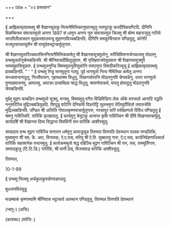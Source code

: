 +++
title = "०२ प्रस्तावन"

+++

ई आह्निकामृतग्रस्थमु श्री वैखानसुलकु नित्यनैमित्तिकानुष्ठानमुलु जरुपुटकु करदीपिकवण्टिदि. दीनिनि विळम्बिनाम संवत्सरमुलो अनगा 1897 सं॥रमुन अनगा नूरु संवत्सरमुल क्रितमु श्री बोम्म महाराजुलु गारिचे भारतीलीलासदन मुद्राक्षरशालयन्दु मुद्रणगाविञ्चबडिनदि. दीनिनि समकूर्चिनवारु पण्डितुलु, कोनेरि राजपुरवास्तव्युलैन श्री वासुदेवभट्टाचार्युलुगारु. 

श्री वैखानसुलारिञ्चवलसिननित्यनैमित्तिककर्मलु श्री वैखानससूत्रमुलोनु, मरीचिविमानार्चनकल्पमु मोदलगु ग्रन्थमुललोनुचेप्पबडिनवि. श्री श्रीनिवासदीक्षितुलुवारु, श्री नृसिंहवाजपेयुलवारु श्री वैखानससूत्रमुपै भाष्यमुव्रासियुन्नारु. ई ग्रन्थमुलनुण्डि विषयमुलनुतीसुकोनि स्पष्टमुगा विशदीकरिञ्चुचू ई आह्निकामृतग्रस्थमु व्रायबडिनदि. 
"
'
"
ई ग्रन्थमु रॆण्डु भागमुलुगा गलदु. पूर्व भागमुलो नित्य नैमित्तिक कर्मलु अनगा सन्ध्यावन्दनादुलु, नित्यौपासन, गृहस्थाश्रम विधुलु, विखनसोत्पत्ति मॊदलगुनवि चॆप्पबडॆनु. उत्तर भागमुलो पुण्याहवाचनमु, आघारमु, अष्टका प्रत्याब्दिक श्राद्ध विधुलु, श्रावणोपाकर्म, वास्तु होमादुलु मॊदलगुनवि चॆप्पबडिनवि. 

पूर्वमु मुद्रण काबडिन ग्रन्थमुलो सूत्रमु, मन्त्रमु, विषयमुलु वगैरा विडिविडिगा लेक ऒके वरुसलो आनाटि पद्धति ननुसरिञ्चि मुद्रिञ्चबडियुन्नदि. यिप्पुडु वाटिनि देनिकवि विडगॊट्टि सुलभमुगा तॆलियुरीतिलो तयारुचेसि मुद्रिञ्चबडिनवि. पण्डित श्री अत्तिलि गोपालकृष्णमाचार्युलुगारु, नरसापुरं वारि पर्यवेक्षणलो विविध पण्डितुलु ई श्रमनु गाविञ्चिरि. वारिकि कृतज्ञतलु. ई कार्यमुनु चेयुटकु अत्यन्त कृषि गाविञ्चिन श्री दीवि विखनसाचार्युलु, कार्यदर्शि श्री वैखानस दिव्य सिद्धान्त विवर्थिनी सभ वारिकि आशीस्सुलु. 

साम्प्रदाय ग्रन्थ मुद्रण गाविञ्चि सनातन धर्ममुनु कापाडुचुन्न तिरुमल तिरुपति देवस्थान पालक मण्डलिकि, मुख्यमुगा श्री यम्. कॆ. आर्. विनायक्, ऐ.ए.यस्. मरियु श्री ऐ.वि. सुब्बारावु गारु, ऐ.ए.यस्. कार्यनिर्वहणाधिकार्ल वारिकि सहस्रानेक वन्दनमुलु. ई कार्यक्रममुलो श्रद्ध वहिञ्चि मुद्रण गाविञ्चिन श्री यन्. यस्. राममूर्तिगारु, सम्पादकुलु (टि.टि.डि.) गारिकि, श्री वाणी प्रॆस्, विजयवाड वारिकि आशीस्सुलु. 

तिरुमल, 

10-1-99 

ई ग्रन्थमु नित्यमू अर्चकुलकुपयोगपडगलदु. 

बुधजनविधेयुडु 

माडम्बाकं कृष्णस्वामि श्रीनिवास भट्टाचार्य आस्थान पण्डितुलु, तिरुमल तिरुपति देवस्थानं 

(भ्यगु-) (अत्रिः) 

(काश्यपः) (मरेजि :) 
